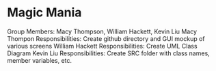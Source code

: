 # Magic Mania
Group Members: Macy Thompson, William Hackett, Kevin Liu
Macy Thompon Responsibilities: Create github directory and GUI mockup of various screens
William Hackett Responsibilities: Create UML Class Diagram
Kevin Liu Responsibilities: Create SRC folder with class names, member variables, etc. 
